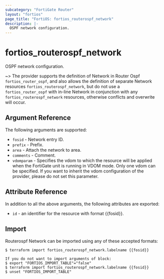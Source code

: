 ```yaml
---
subcategory: "FortiGate Router"
layout: "fortios"
page_title: "FortiOS: fortios_routerospf_network"
description: |-
  OSPF network configuration.
---
```


# fortios_routerospf_network
OSPF network configuration.

~> The provider supports the definition of Network in Router Ospf `fortios_router_ospf`, and also allows the definition of separate Network resources `fortios_routerospf_network`, but do not use a `fortios_router_ospf` with in-line Network in conjunction with any `fortios_routerospf_network` resources, otherwise conflicts and overwrite will occur.



## Argument Reference

The following arguments are supported:

* `fosid` - Network entry ID.
* `prefix` - Prefix.
* `area` - Attach the network to area.
* `comments` - Comment.
* `vdomparam` - Specifies the vdom to which the resource will be applied when the FortiGate unit is running in VDOM mode. Only one vdom can be specified. If you want to inherit the vdom configuration of the provider, please do not set this parameter.


## Attribute Reference

In addition to all the above arguments, the following attributes are exported:
* `id` - an identifier for the resource with format {{fosid}}.

## Import

Routerospf Network can be imported using any of these accepted formats:
```
$ terraform import fortios_routerospf_network.labelname {{fosid}}

If you do not want to import arguments of block:
$ export "FORTIOS_IMPORT_TABLE"="false"
$ terraform import fortios_routerospf_network.labelname {{fosid}}
$ unset "FORTIOS_IMPORT_TABLE"
```
